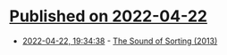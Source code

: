 # [Published on 2022-04-22](index.md)

* [2022-04-22, 19:34:38](https://news.ycombinator.com/item?id=31126943) - [The Sound of Sorting (2013)](https://panthema.net/2013/sound-of-sorting/)
